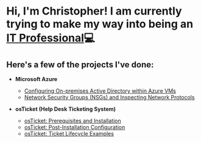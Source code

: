 <h1>Hi, I'm Christopher! I am currently trying to make my way into being an <a href="https://www.linkedin.com/in/carellanonicolas">IT Professional</a>💻</h1>

<h2>Here's a few of the projects I've done:</h2>

- <b>Microsoft Azure</b>
  - [Configuring On-premises Active Directory within Azure VMs](https://github.com/carellanonicolas/configure-ad)
  - [Network Security Groups (NSGs) and Inspecting Network Protocols](https://github.com/carellanonicolas/azure-network-protocols)
 
- <b>osTicket (Help Desk Ticketing System)</b>
  - [osTicket: Prerequisites and Installation](https://github.com/carellanonicolas/osticket-prereqs)
  - [osTicket: Post-Installation Configuration](https://github.com/carellanonicolas/post-install-config)
  - [osTicket: Ticket Lifecycle Examples](https://github.com/carellanonicolas/ticket-lifecycle)
